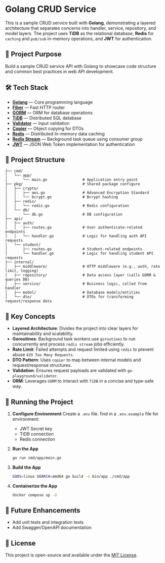# Golang CRUD Service

This is a sample CRUD service built with **Golang**, demonstrating a layered architecture that separates concerns into handler, service, repository, and model layers. The project uses **TiDB** as the relational database, **Redis** for `caching` and `pub/sub` in-memory operations, and **JWT** for authentication.

## 🚀 Project Purpose

Build a sample CRUD service API with Golang to showcase code structure and common best practices in web API development.

## 🛠️ Tech Stack

- **[Golang](https://golang.org)** — Core programming language
- **[Fiber](https://gofiber.io)** — Fast HTTP router
- **[GORM](https://gorm.io)** — ORM for database operations
- **[TiDB](https://www.pingcap.com)** — Distributed SQL database
- **[Validator](https://github.com/go-playground/validator)** — Input validation
- **[Copier](https://github.com/jinzhu/copier)** — Object copying for DTOs
- **[Redis](https://redis.io)** — Distributed In-memory data caching
- **[Redis Stream](https://redis.io/docs/latest/develop/data-types/streams)** — Background task queue using consumer group
- **[JWT](https://github.com/golang-jwt/jwt)** — JSON Web Token implementation for authentication

## 📁 Project Structure

```
├── cmd/
│   └── app/
│       └── main.go                # Application entry point
├── pkg/                           # Shared package configure
│   ├── crypto/
│   │   ├── aes.go                 # Advanced Encryption Standard
│   │   └── bcrypt.go              # Bcrypt hashing
│   ├── redis/
│   │   └── redis.go               # Redis configuration
│   └── db/
│       └── db.go                  # DB configuration
├── api/
│   ├── auth/
│   │   ├── routes.go              # User authenticate-related endpoints
│   │   └── handler.go             # Logic for handling auth API requests
│   └── student/
│       ├── routes.go              # Student-related endpoints
│       └── handler.go             # Logic for handling student API requests
├── internal/
│   ├── middleware/                # HTTP middleware (e.g., auth, rate limit, logging)
│   ├── repository/                # Data access layer (calls GORM & queries DB)
│   ├── service/                   # Business logic, called from handler
│   ├── model/                     # Database models/entities
│   └── dto/                       # DTOs for transforming request/response data
```

## 📌 Key Concepts

- **Layered Architecture**: Divides the project into clear layers for maintainability and scalability.
- **Goroutines**: Background task workers use `goroutines` to run concurrently and process `redis stream` jobs efficiently.
- **Rate Limit**: Failed attempts and request limited using `redis` to prevent abuse `429 Too Many Requests`.
- **DTO Pattern**: Uses `copier` to map between internal models and request/response structures.
- **Validation**: Ensures request payloads are validated with `go-playground/validator`.
- **ORM**: Leverages `GORM` to interact with `TiDB` in a concise and type-safe way.

## 🧪 Running the Project

1. **Configure Environment**
   Create a `.env` file. find in a `.env.example` file for environment:
   - JWT Secret key
   - TiDB connection
   - Redis connection

2. **Run the App**
   ```bash
   go run cmd/app/main.go
   ```

3. **Build the App**
   ```bash
   GOOS=linux GOARCH=amd64 go build -o bin/app ./cmd/app
   ```

4. **Containerize the App**
   ```bash
   docker compose up -d
   ```

## 🔧 Future Enhancements

- Add unit tests and integration tests
- Add Swagger/OpenAPI documentation

## 📄 License

This project is open-source and available under the [MIT License]().
